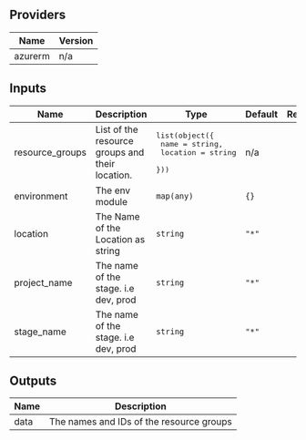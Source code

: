 ## Providers

| Name | Version |
|------|---------|
| azurerm | n/a |

## Inputs

| Name | Description | Type | Default | Required |
|------|-------------|------|---------|:--------:|
| resource\_groups | List of the resource groups and their location. | <pre>list(object({<br>    name     = string,<br>    location = string<br>  }))</pre> | n/a | yes |
| environment | The env module | `map(any)` | `{}` | no |
| location | The Name of the Location as string | `string` | `"*"` | no |
| project\_name | The name of the stage. i.e dev, prod | `string` | `"*"` | no |
| stage\_name | The name of the stage. i.e dev, prod | `string` | `"*"` | no |

## Outputs

| Name | Description |
|------|-------------|
| data | The names and IDs of the resource groups |

